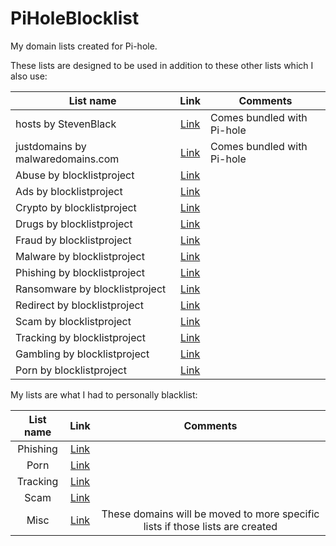 # PiHoleBlocklist
My domain lists created for Pi-hole.

These lists are designed to be used in addition to these other lists which I also use:

| List name |Link|Comments|
|-------------|:-------------:|-------------|
|hosts by StevenBlack|[Link](https://raw.githubusercontent.com/StevenBlack/hosts/master/hosts)|Comes bundled with Pi-hole|
|justdomains by malwaredomains.com|[Link](https://mirror1.malwaredomains.com/files/justdomains)|Comes bundled with Pi-hole|
|Abuse by blocklistproject|[Link](https://blocklistproject.github.io/Lists/alt-version/abuse-nl.txt)||
|Ads by blocklistproject|[Link](https://blocklistproject.github.io/Lists/alt-version/ads-nl.txt)||
|Crypto by blocklistproject|[Link](https://blocklistproject.github.io/Lists/alt-version/crypto-nl.txt)||
|Drugs by blocklistproject|[Link](https://blocklistproject.github.io/Lists/alt-version/drugs-nl.txt)||
|Fraud by blocklistproject|[Link](https://blocklistproject.github.io/Lists/alt-version/fraud-nl.txt)||
|Malware by blocklistproject|[Link](https://blocklistproject.github.io/Lists/alt-version/malware-nl.txt)||
|Phishing by blocklistproject|[Link](https://blocklistproject.github.io/Lists/alt-version/phishing-nl.txt)||
|Ransomware by blocklistproject|[Link](https://blocklistproject.github.io/Lists/alt-version/ransomware-nl.txt)||
|Redirect by blocklistproject|[Link](https://blocklistproject.github.io/Lists/alt-version/redirect-nl.txt)||
|Scam by blocklistproject|[Link](https://blocklistproject.github.io/Lists/alt-version/scam-nl.txt)||
|Tracking by blocklistproject|[Link](https://blocklistproject.github.io/Lists/alt-version/tracking-nl.txt)||
|Gambling by blocklistproject|[Link](https://blocklistproject.github.io/Lists/alt-version/gambling-nl.txt)||
|Porn by blocklistproject|[Link](https://blocklistproject.github.io/Lists/alt-version/porn-nl.txt)||

My lists are what I had to personally blacklist:

|List name|Link|Comments|
|:------:|:-----:|:------:|
|Phishing|[Link](https://trainax.github.io/PiHoleLists/lists/Phishing.txt)||
|Porn|[Link](https://trainax.github.io/PiHoleLists/lists/Porn.txt)||
|Tracking|[Link](https://trainax.github.io/PiHoleLists/lists/Tracking.txt)||
|Scam|[Link](https://trainax.github.io/PiHoleLists/lists/Scam.txt)||
|Misc|[Link](https://trainax.github.io/PiHoleLists/lists/Misc.txt)|These domains will be moved to more specific lists if those lists are created|
